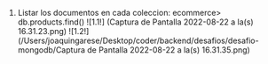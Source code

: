 1. Listar los documentos en cada coleccion:
   ecommerce> db.products.find()
   ![1.1!] (Captura de Pantalla 2022-08-22 a la(s) 16.31.23.png)
   ![1.2!] (/Users/joaquingarese/Desktop/coder/backend/desafios/desafio-mongodb/Captura de Pantalla 2022-08-22 a la(s) 16.31.35.png)
